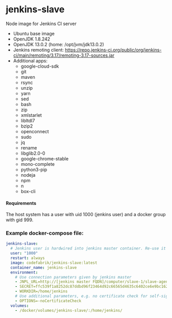 # jenkins-slave

Node image for Jenkins CI server

* Ubuntu base image
* OpenJDK 1.8.242
* OpenJDK 13.0.2 (home: /opt/jvm/jdk13.0.2)
* Jenkins remoting client: https://repo.jenkins-ci.org/public/org/jenkins-ci/main/remoting/3.17/remoting-3.17-sources.jar
* Additional apps:
    * google-cloud-sdk
    * git
    * maven
    * rsync
    * unzip
    * yarn
    * sed
    * bash
    * zip
    * xmlstarlet
    * libltdl7
    * bzip2
    * openconnect
    * sudo
    * jq
    * rename
    * libglib2.0-0
    * google-chrome-stable
    * mono-complete
    * python3-pip
    * nodeja
    * npm
    * n
    * box-cli 

#### Requirements
The host system has a user with uid 1000 (jenkins user) and a docker group with gid 999.

### Example docker-compose file:
```yaml
jenkins-slave:
  # Jenkins user is hardwired into jenkins master container. Re-use it here 
  user: "1000"
  restart: always
  image: codefabrik/jenkins-slave:latest
  container_name: jenkins-slave
  environment:
    # Use connection parameters given by jenkins master
    - JNPL_URL=http://[jenkins master FQDN]/computer/slave-1/slave-agent.jnlp
    - SECRET=ffc539f1a8252dc87ddbd96f23464d92c66565d4635c6402ce6e9bc1628ddd91
    - WORKDIR=/home/jenkins
    # Use additional parameters, e.g. no certificate check for self-signed certificates
    - OPTIONS=-noCertificateCheck
  volumes:
    - /docker/volumes/jenkins-slave/:/home/jenkins/
```
